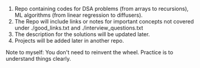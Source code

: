 1. Repo containing codes for DSA problems (from arrays to recursions), ML algorithms (from linear regression to diffusers). 
2. The Repo will include links or notes for important concepts not covered under ./good_links.txt and ./interview_questions.txt
3. The description for the solutions will be updated later.
4. Projects will be added later in another repo. 

Note to myself: You don't need to reinvent the wheel. Practice is to understand things clearly.